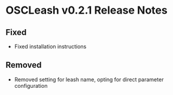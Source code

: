 # OSCLeash v0.2.1 Release Notes

## Fixed
- Fixed installation instructions

## Removed
- Removed setting for leash name, opting for direct parameter configuration
